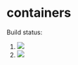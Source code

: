 # containers

Build status:

1. [![](https://github.com/ajholzer/containers/workflows/tests-fibonacci/badge.svg)](https://github.com/ajholzer/containers/actions?query=workflow%3Atests-fibonacci)
1. [![](https://github.com/ajholzer/containers/workflows/tests-range/badge.svg)](https://github.com/ajholzer/containers/actions?query=workflow%3Atests-range)
